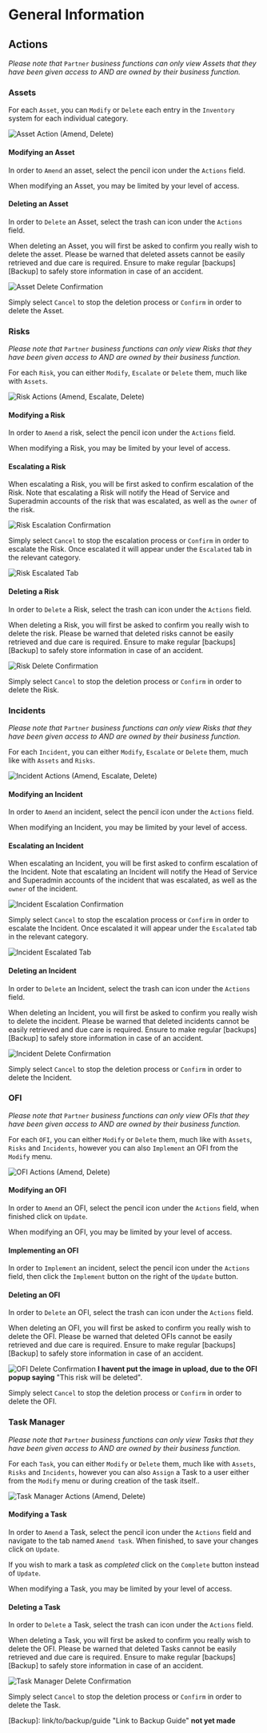 # General Information

## Actions

*Please note that* `Partner` *business functions can only view Assets that they have been given access to AND are owned by their business function.*

### Assets

For each `Asset`, you can `Modify` or `Delete` each entry in the `Inventory` system for each individual category.

![Asset Action (Amend, Delete)](https://imssystems.tech/assets/images/docs/img.png "Asset Actions (Amend, Delete).png")

#### Modifying an Asset

In order to `Amend` an asset, select the pencil icon under the `Actions` field.

When modifying an Asset, you may be limited by your level of access.

#### Deleting an Asset

In order to `Delete` an Asset, select the trash can icon under the `Actions` field.

When deleting an Asset, you will first be asked to confirm you really wish to delete the asset. Please be warned that deleted assets cannot be easily retrieved and due care is required. Ensure to make regular [backups][Backup] to safely store information in case of an accident.

![Asset Delete Confirmation](https://imssystems.tech/assets/images/docs/img.png "Asset Delete Confirmation.png")

Simply select `Cancel` to stop the deletion process or `Confirm` in order to delete the Asset.

### Risks

*Please note that* `Partner` *business functions can only view Risks that they have been given access to AND are owned by their business function.*

For each `Risk`, you can either `Modify`, `Escalate` or `Delete` them, much like with `Assets`.

![Risk Actions (Amend, Escalate, Delete)](https://imssystems.tech/assets/images/docs/img.png "Risk Actions (Amend, Escalate, Delete).png")

#### Modifying a Risk

In order to `Amend` a risk, select the pencil icon under the `Actions` field.

When modifying a Risk, you may be limited by your level of access.

#### Escalating a Risk

When escalating a Risk, you will be first asked to confirm escalation of the Risk. Note that escalating a Risk will notify the Head of Service and Superadmin accounts of the risk that was escalated, as well as the `owner` of the risk.

![Risk Escalation Confirmation](https://imssystems.tech/assets/images/docs/img.png "Risk Escalation Confirmation.png")

Simply select `Cancel` to stop the escalation process or `Confirm` in order to escalate the Risk. Once escalated it will appear under the `Escalated` tab in the relevant category.

![Risk Escalated Tab](https://imssystems.tech/assets/images/docs/img.png "Risk Escalation Location.png")
 
#### Deleting a Risk

In order to `Delete` a Risk, select the trash can icon under the `Actions` field.

When deleting a Risk, you will first be asked to confirm you really wish to delete the risk. Please be warned that deleted risks cannot be easily retrieved and due care is required. Ensure to make regular [backups][Backup] to safely store information in case of an accident.

![Risk Delete Confirmation](https://imssystems.tech/assets/images/docs/img.png "Risk Delete Confirmation.png")
 
Simply select `Cancel` to stop the deletion process or `Confirm` in order to delete the Risk.

### Incidents

*Please note that* `Partner` *business functions can only view Risks that they have been given access to AND are owned by their business function.*

For each `Incident`, you can either `Modify`, `Escalate` or `Delete` them, much like with `Assets` and `Risks`.

![Incident Actions (Amend, Escalate, Delete)](https://imssystems.tech/assets/images/docs/img.png "Incident Actions (Amend, Escalate, Delete).png")

#### Modifying an Incident

In order to `Amend` an incident, select the pencil icon under the `Actions` field.

When modifying an Incident, you may be limited by your level of access.

#### Escalating an Incident

When escalating an Incident, you will be first asked to confirm escalation of the Incident. Note that escalating an Incident will notify the Head of Service and Superadmin accounts of the incident that was escalated, as well as the `owner` of the incident.

![Incident Escalation Confirmation](https://imssystems.tech/assets/images/docs/img.png "Incident Escalation Confirmation.png")

Simply select `Cancel` to stop the escalation process or `Confirm` in order to escalate the Incident. Once escalated it will appear under the `Escalated` tab in the relevant category.

![Incident Escalated Tab](https://imssystems.tech/assets/images/docs/img.png "Incident Escalation Location.png")

#### Deleting an Incident

In order to `Delete` an Incident, select the trash can icon under the `Actions` field.

When deleting an Incident, you will first be asked to confirm you really wish to delete the incident. Please be warned that deleted incidents cannot be easily retrieved and due care is required. Ensure to make regular [backups][Backup] to safely store information in case of an accident.

![Incident Delete Confirmation](https://imssystems.tech/assets/images/docs/img.png "Incident Delete Confirmation.png")
 
Simply select `Cancel` to stop the deletion process or `Confirm` in order to delete the Incident.

### OFI

*Please note that* `Partner` *business functions can only view OFIs that they have been given access to AND are owned by their business function.*

For each `OFI`, you can either `Modify` or `Delete` them, much like with `Assets`, `Risks` and `Incidents`, however you can also `Implement` an OFI from the `Modify` menu.

![OFI Actions (Amend, Delete)](https://imssystems.tech/assets/images/docs/img.png "OFI Actions (Amend, Delete).png")

#### Modifying an OFI

In order to `Amend` an OFI, select the pencil icon under the `Actions` field, when finished click on `Update`.

When modifying an OFI, you may be limited by your level of access.

#### Implementing an OFI

In order to `Implement` an incident, select the pencil icon under the `Actions` field, then click the `Implement` button on the right of the `Update` button.

#### Deleting an OFI

In order to `Delete` an OFI, select the trash can icon under the `Actions` field.

When deleting an OFI, you will first be asked to confirm you really wish to delete the OFI. Please be warned that deleted OFIs cannot be easily retrieved and due care is required. Ensure to make regular [backups][Backup] to safely store information in case of an accident.

![OFI Delete Confirmation](https://imssystems.tech/assets/images/docs/img.png "OFI Delete Confirmation.png")
**I havent put the image in upload, due to the OFI popup saying** "This risk will be deleted".

 
Simply select `Cancel` to stop the deletion process or `Confirm` in order to delete the OFI.



### Task Manager

*Please note that* `Partner` *business functions can only view Tasks that they have been given access to AND are owned by their business function.*

For each `Task`, you can either `Modify` or `Delete` them, much like with `Assets`, `Risks` and `Incidents`, however you can also `Assign` a Task to a user either from the `Modify` menu or during creation of the task itself..

![Task Manager Actions (Amend, Delete)](https://imssystems.tech/assets/images/docs/img.png "Task Manager Actions (Amend, Delete).png")

#### Modifying a Task

In order to `Amend` a Task, select the pencil icon under the `Actions` field and navigate to the tab named `Amend task`. When finished, to save your changes click on `Update`.

If you wish to mark a task as *completed* click on the `Complete` button instead of `Update`.

When modifying a Task, you may be limited by your level of access.

#### Deleting a Task

In order to `Delete` a Task, select the trash can icon under the `Actions` field.

When deleting a Task, you will first be asked to confirm you really wish to delete the OFI. Please be warned that deleted Tasks cannot be easily retrieved and due care is required. Ensure to make regular [backups][Backup] to safely store information in case of an accident.

![Task Manager Delete Confirmation](https://imssystems.tech/assets/images/docs/img.png "Task Manager Delete Confirmation.png")
 
Simply select `Cancel` to stop the deletion process or `Confirm` in order to delete the Task.






[Backup]: link/to/backup/guide "Link to Backup Guide" **not yet made**